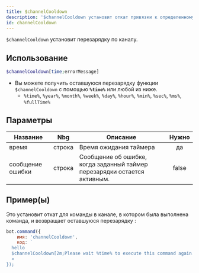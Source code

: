 ```yaml
---
title: $channelCooldown
description: '$channelCooldown установит откат привязки к определенному каналу после выполнения команды.'
id: channelCooldown
---
```


`$channelCooldown` установит перезарядку по каналу.

## Использование

```php
$channelCooldown[time;errorMessage]
```

* Вы можете получить оставшуюся перезарядку функции `$channelCooldown` с помощью **`%time%`** или любой из ниже.
    * `%time%`, `%year%`, `%month%`, `%week%`, `%day%`, `%hour%`, `%min%`, `%sec%`, `%ms%`, `%fullTime%`

## Параметры

| Название         | Nbg    | Описание                                                                  | Нужно |
| ---------------- | ------ | ------------------------------------------------------------------------- |:-----:|
| время            | строка | Время ожидания таймера                                                    |  да   |
| сообщение ошибки | строка | Сообщение об ошибке, когда заданный таймер перезарядки остается активным. | false |

## Пример(ы)

Это установит откат для команды в канале, в котором была выполнена команда, и возвращает оставшуюся перезарядку :

```javascript
bot.command({
    имя: 'channelCooldown',
    код: `
  hello
  $channelCooldown[2m;Please wait %time% to execute this command again.]
  «
});
```

